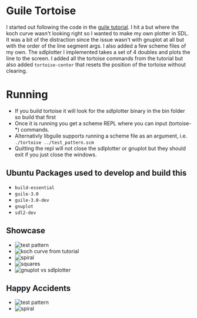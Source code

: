 # Guile Tortoise

I started out following the code in the [guile tutorial](https://www.gnu.org/software/guile/docs/guile-tut/tutorial.html). I hit a but where the koch curve wasn't looking right so I wanted to make my own plotter in SDL. It was a bit of the distraction since the issue wasn't with gnuplot at all but with the order of the line segment args. I also added a few scheme files of my own. The sdlplotter I implemented takes a set of 4 doubles and plots the line to the screen. I added all the tortoise commands from the tutorial but also added `tortoise-center` that resets the position of the tortoise without clearing.

# Running
- If you build tortoise it will look for the sdlplotter binary in the bin folder so build that first
- Once it is running you get a scheme REPL where you can input (tortoise-*) commands.
- Alternativly libguile supports running a scheme file as an argument, i.e. `./tortoise ../test_pattern.scm`
- Quitting the repl will not close the sdlplotter or gnuplot but they should exit if you just close the windows.

## Ubuntu Packages used to develop and build this
- `build-essential`
- `guile-3.0`
- `guile-3.0-dev`
- `gnuplot`
- `sdl2-dev`

## Showcase
- ![test pattern](images/sdlplotter_testpattern.png)
- ![koch curve from tutorial](images/sdlplotter_koch_curve.png)
- ![spiral](images/sdlplotter_spiral.png)
- ![squares](images/sdlplotter_squares.png)
- ![gnuplot vs sdlplotter](images/sdlplotter_and_gnuplot.png)

## Happy Accidents
- ![test pattern](images/sdlplotter_testpattern_happy_accident.png)
- ![spiral](images/sdlplotter_spiral_happy_accident.png)
